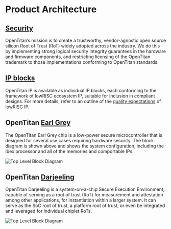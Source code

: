 # Product Architecture

## [Security](./doc/security/README.md)

OpenTitan’s mission is to create a trustworthy, vendor-agnostic open source silicon Root of Trust (RoT) widely adopted across the industry. 
We do this by implementing strong logical security integrity guarantees in the hardware and firmware components, and restricting licensing of 
the OpenTitan trademark to those implementations conforming to OpenTitan standards.

## [IP blocks](./hw/ip/README.md) 

OpenTitan IP is available as individual IP blocks, each conforming to the framework of lowRISC ecosystem IP, suitable for inclusion in compliant designs.
For more details, refer to an outline of the [quality expectations]((./doc/contributing/hw/comportability/README.md)) of lowRISC IP.

## OpenTitan [Earl Grey](./hw/top_earlgrey/doc/datasheet.md)

The OpenTitan Earl Grey chip is a low-power secure microcontroller that is designed for several use cases requiring hardware security. 
The block diagram is shown above and shows the system configuration, including the Ibex processor and all of the memories and comportable IPs.

![Top Level Block Diagram](./hw/top_earlgrey/doc/top_earlgrey_block_diagram.svg)

## OpenTitan [Darjeeling](./hw/top_darjeeling/doc/datasheet.md)

OpenTitan Darjeeling is a system-on-a-chip Secure Execution Environment, capable of serving as a root of trust (RoT) for measurement and attestation among other applications, 
for instantiation within a larger system. It can serve as the SoC root of trust, a platform root of trust, or even be integrated and leveraged for individual chiplet RoTs.

![Top Level Block Diagram](./hw/top_earlgrey/doc/top_darjeeling_block_diagram.svg)
